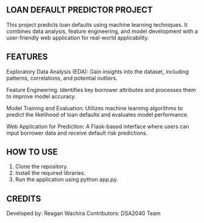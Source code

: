 ## LOAN DEFAULT PREDICTOR PROJECT
This project predicts loan defaults using machine learning techniques. It combines data analysis, feature engineering, and model development with a user-friendly web application for real-world applicability.

## FEATURES
Exploratory Data Analysis (EDA): Gain insights into the dataset, including patterns, correlations, and potential outliers.

Feature Engineering: Identifies key borrower attributes and processes them to improve model accuracy.

Model Training and Evaluation: Utilizes machine learning algorithms to predict the likelihood of loan defaults and evaluates model performance.

Web Application for Prediction: A Flask-based interface where users can input borrower data and receive default risk predictions.

## HOW TO USE
1. Clone the repository.
2. Install the required libraries.
3. Run the application using python app.py.

## CREDITS
Developed by: Reagan Wachira
Contributors: DSA2040 Team
